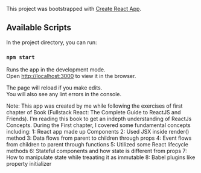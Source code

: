 This project was bootstrapped with [Create React App](https://github.com/facebook/create-react-app).

## Available Scripts

In the project directory, you can run:
### `npm start`

Runs the app in the development mode.<br>
Open [http://localhost:3000](http://localhost:3000) to view it in the browser.

The page will reload if you make edits.<br>
You will also see any lint errors in the console.

Note:
This app was created by me while following the exercises of first chapter of Book (Fullstack React: The Complete Guide to ReactJS and Friends).
I'm reading this book to get an indepth understanding of ReactJs Concepts.
During the First chapter,  I covered some fundamental concepts including:
1: React app made up Components
2: Used JSX inside render() method
3: Data flows from parent to children through props
4: Event flows from children to parent through functions
5: Utilized some React lifecycle methods
6: Stateful components and how state is different from props
7: How to manipulate state while treaating it as immutable
8: Babel plugins like property initializer
